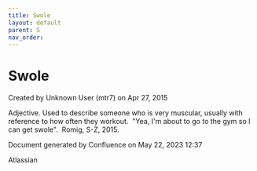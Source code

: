 ```yaml
---
title: Swole
layout: default
parent: S
nav_order:
---
```


# Swole

Created by  Unknown User (mtr7) on Apr 27, 2015

Adjective. Used to describe someone who is very muscular, usually with reference to how often they workout.  &quot;Yea, I'm about to go to the gym so I can get swole&quot;.  Romig, S-Z, 2015.

Document generated by Confluence on May 22, 2023 12:37

Atlassian
